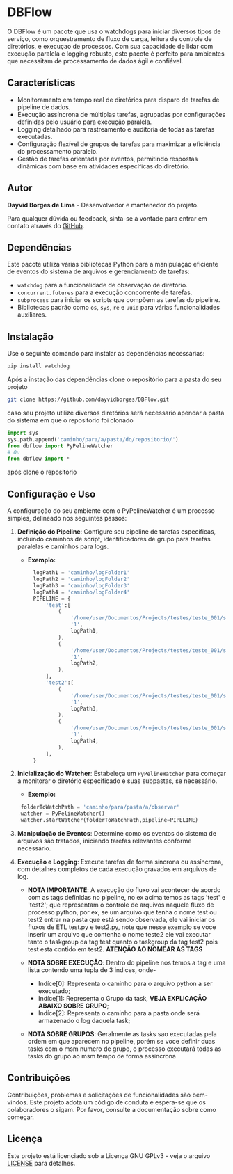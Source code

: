 # DBFlow
O DBFlow é um pacote que usa o watchdogs para iniciar diversos tipos de serviço, como orquestramento de fluxo de carga, leitura de controle de diretórios, e execuçao de processos.
Com sua capacidade de lidar com execução paralela e logging robusto, este pacote é perfeito para ambientes que necessitam de processamento de dados ágil e confiável.

## Características

- Monitoramento em tempo real de diretórios para disparo de tarefas de pipeline de dados.
- Execução assíncrona de múltiplas tarefas, agrupadas por configurações definidas pelo usuário para execução paralela.
- Logging detalhado para rastreamento e auditoria de todas as tarefas executadas.
- Configuração flexível de grupos de tarefas para maximizar a eficiência do processamento paralelo.
- Gestão de tarefas orientada por eventos, permitindo respostas dinâmicas com base em atividades específicas do diretório.

## Autor

**Dayvid Borges de Lima** - Desenvolvedor e mantenedor do projeto. 

Para qualquer dúvida ou feedback, sinta-se à vontade para entrar em contato através do [GitHub](https://github.com/dayvidborges).

## Dependências

Este pacote utiliza várias bibliotecas Python para a manipulação eficiente de eventos do sistema de arquivos e gerenciamento de tarefas:

- `watchdog` para a funcionalidade de observação de diretório.
- `concurrent.futures` para a execução concorrente de tarefas.
- `subprocess` para iniciar os scripts que compõem as tarefas do pipeline.
- Bibliotecas padrão como `os`, `sys`, `re` e `uuid` para várias funcionalidades auxiliares.

## Instalação

Use o seguinte comando para instalar as dependências necessárias:

```bash
pip install watchdog
```

Após a instação das dependências clone o repositório para a pasta do seu projeto

```bash
git clone https://github.com/dayvidborges/DBFlow.git
```

caso seu projeto utilize diversos diretórios será necessario apendar a pasta do sistema em que o repositorio foi clonado

```python
import sys
sys.path.append('caminho/para/a/pasta/do/repositorio/')
from dbflow import PyPelineWatcher
# Ou
from dbflow import *
```

após clone o repositorio
## Configuração e Uso
A configuração do seu ambiente com o PyPelineWatcher é um processo simples, delineado nos seguintes passos:

1. **Definição do Pipeline**: Configure seu pipeline de tarefas específicas, incluindo caminhos de script, identificadores de grupo para tarefas paralelas e caminhos para logs.

   - **Exemplo:**
   ```Python
        logPath1 = 'caminho/logFolder1'
        logPath2 = 'caminho/logFolder2'
        logPath3 = 'caminho/logFolder3'
        logPath4 = 'caminho/logFolder4'
        PIPELINE = {
            'test':[
                (
                    '/home/user/Documentos/Projects/testes/teste_001/src/python/test.py',
                    '1',
                    logPath1,
                ),
                (
                    '/home/user/Documentos/Projects/testes/teste_001/src/python/test2.py',
                    '1',
                    logPath2,
                ),
            ],
            'test2':[
                (
                    '/home/user/Documentos/Projects/testes/teste_001/src/python/test.py',
                    '1',
                    logPath3,
                ),
                (
                    '/home/user/Documentos/Projects/testes/teste_001/src/python/test2.py',
                    '1',
                    logPath4,
                ),
            ],
        }
   ```
2. **Inicialização do Watcher**: Estabeleça um `PyPelineWatcher` para começar a monitorar o diretório especificado e suas subpastas, se necessário.

   - **Exemplo:**
   ```Python
    folderToWatchPath = 'caminho/para/pasta/a/observar'
    watcher = PyPelineWatcher()
    watcher.startWatcher(folderToWatchPath,pipeline=PIPELINE)
   ```
4. **Manipulação de Eventos**: Determine como os eventos do sistema de arquivos são tratados, iniciando tarefas relevantes conforme necessário.
5. **Execução e Logging**: Execute tarefas de forma síncrona ou assíncrona, com detalhes completos de cada execução gravados em arquivos de log.
    - **NOTA IMPORTANTE**: A execução do fluxo vai acontecer de acordo com as tags definidas no pipeline, no ex acima temos as tags 'test' e 'test2';
      que representam o controle de arquivos naquele fluxo de processo python, por ex, se um arquivo que tenha o nome test ou test2 entrar na pasta que está sendo observada,
      ele vai iniciar os fluxos de ETL test.py e test2.py, note que nesse exemplo se voce inserir um arquivo que contenha o nome teste2 ele vai executar tanto o taskgroup da
      tag test quanto o taskgroup da tag test2 pois test esta contido em test2. **ATENÇÃO AO NOMEAR AS TAGS**

     - **NOTA SOBRE EXECUÇÃO**: Dentro do pipeline nos temos a tag e uma lista contendo uma tupla de 3 indices, onde-
         * Indíce[0]: Representa o caminho para o arquivo python a ser executado;
         * Indíce[1]: Representa o Grupo da task, **VEJA EXPLICAÇÃO ABAIXO SOBRE GRUPO**;
         * Indíce[2]: Representa o caminho para a pasta onde será armazenado o log daquela task;

     - **NOTA SOBRE GRUPOS**: Geralmente as tasks sao executadas pela ordem em que aparecem no pipeline, porém se voce definir duas tasks com o msm numero de grupo,
         o processo executará todas as tasks do grupo ao msm tempo de forma assíncrona

## Contribuições
Contribuições, problemas e solicitações de funcionalidades são bem-vindos. Este projeto adota um código de conduta e espera-se que os colaboradores o sigam. Por favor, consulte a documentação sobre como começar.

## Licença
Este projeto está licenciado sob a Licença GNU GPLv3 - veja o arquivo [LICENSE](https://github.com/dayvidborges/DBFlow/blob/main/LICENSE) para detalhes.

